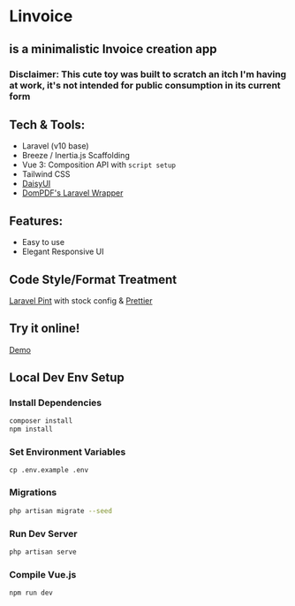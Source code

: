 # Linvoice

## is a minimalistic Invoice creation app

### Disclaimer: This cute toy was built to scratch an itch I'm having at work, it's not intended for public consumption in its current form

## Tech & Tools:

-   Laravel (v10 base)
-   Breeze / Inertia.js Scaffolding
-   Vue 3: Composition API with `script setup`
-   Tailwind CSS
-   [DaisyUI](https://daisyui.com/)
-   [DomPDF's Laravel Wrapper](https://github.com/barryvdh/laravel-dompdf)

## Features:

-   Easy to use
-   Elegant Responsive UI

## Code Style/Format Treatment

[Laravel Pint](https://laravel.com/docs/10.x/pint) with stock config & [Prettier](https://prettier.io/)

## Try it online!

[Demo](https://linvoice-production.up.railway.app/create)

## Local Dev Env Setup

### Install Dependencies

```bash
composer install
npm install
```

### Set Environment Variables

```
cp .env.example .env
```

### Migrations

```bash
php artisan migrate --seed
```

### Run Dev Server

```bash
php artisan serve
```

### Compile Vue.js

```bash
npm run dev
```
